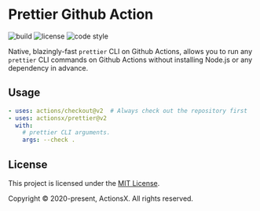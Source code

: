 # Prettier Github Action

![build][build-badge] ![license][license-badge] ![code style][code-style-badge]

Native, blazingly-fast `prettier` CLI on Github Actions, allows you to run any
`prettier` CLI commands on Github Actions without installing Node.js or any
dependency in advance.

## Usage

```yml
- uses: actions/checkout@v2  # Always check out the repository first
- uses: actionsx/prettier@v2
  with:
    # prettier CLI arguments.
    args: --check .
```

## License

This project is licensed under the [MIT License][license-file].

Copyright © 2020-present, ActionsX. All rights reserved.

<!-- Links -->

[license-file]: /LICENSE

<!-- Badges -->

[build-badge]:
  https://img.shields.io/github/workflow/status/actionsx/prettier/CI
[license-badge]: https://img.shields.io/github/license/actionsx/prettier
[code-style-badge]:
  https://img.shields.io/badge/code%20style-prettier-ff69b4?logo=prettier&logoColor=white
